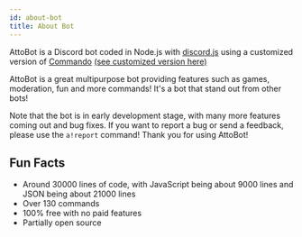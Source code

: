 ```yaml
---
id: about-bot
title: About Bot
---
```

AttoBot is a Discord bot coded in Node.js with [discord.js](https://discord.js.org) using a customized version of [Commando](https://github.com/discordjs/Commando) [(see customized version here)](https://github.com/attobot-discord/Commando)

AttoBot is a great multipurpose bot providing features such as games, moderation, fun and more commands!
It's a bot that stand out from other bots!

Note that the bot is in early development stage, with many more features coming out and bug fixes. If you want to report a bug or send a feedback, please use the `a!report` command! Thank you for using AttoBot!

## Fun Facts
* Around 30000 lines of code, with JavaScript being about 9000 lines and JSON being about 21000 lines
* Over 130 commands
* 100% free with no paid features
* Partially open source